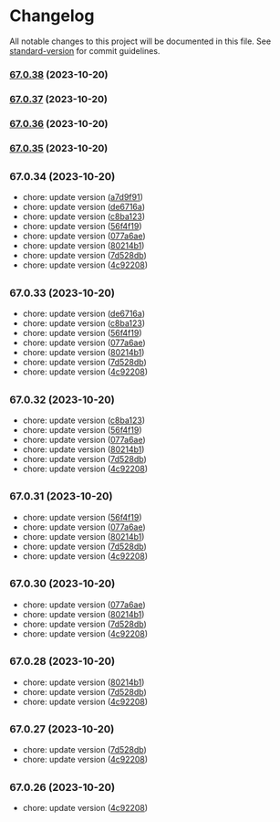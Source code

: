 # Changelog

All notable changes to this project will be documented in this file. See
[standard-version](https://github.com/conventional-changelog/standard-version)
for commit guidelines.

### [67.0.38](https://github.com/alex-lit/lint-kit/compare/v67.0.37...v67.0.38) (2023-10-20)

### [67.0.37](https://github.com/alex-lit/lint-kit/compare/v67.0.36...v67.0.37) (2023-10-20)

### [67.0.36](https://github.com/alex-lit/lint-kit/compare/v67.0.35...v67.0.36) (2023-10-20)

### [67.0.35](https://github.com/alex-lit/lint-kit/compare/v67.0.25...v67.0.35) (2023-10-20)

## <small>67.0.34 (2023-10-20)</small>

- chore: update version
  ([a7d9f91](https://github.com/alex-lit/lint-kit/commit/a7d9f91))
- chore: update version
  ([de6716a](https://github.com/alex-lit/lint-kit/commit/de6716a))
- chore: update version
  ([c8ba123](https://github.com/alex-lit/lint-kit/commit/c8ba123))
- chore: update version
  ([56f4f19](https://github.com/alex-lit/lint-kit/commit/56f4f19))
- chore: update version
  ([077a6ae](https://github.com/alex-lit/lint-kit/commit/077a6ae))
- chore: update version
  ([80214b1](https://github.com/alex-lit/lint-kit/commit/80214b1))
- chore: update version
  ([7d528db](https://github.com/alex-lit/lint-kit/commit/7d528db))
- chore: update version
  ([4c92208](https://github.com/alex-lit/lint-kit/commit/4c92208))

## <small>67.0.33 (2023-10-20)</small>

- chore: update version
  ([de6716a](https://github.com/alex-lit/lint-kit/commit/de6716a))
- chore: update version
  ([c8ba123](https://github.com/alex-lit/lint-kit/commit/c8ba123))
- chore: update version
  ([56f4f19](https://github.com/alex-lit/lint-kit/commit/56f4f19))
- chore: update version
  ([077a6ae](https://github.com/alex-lit/lint-kit/commit/077a6ae))
- chore: update version
  ([80214b1](https://github.com/alex-lit/lint-kit/commit/80214b1))
- chore: update version
  ([7d528db](https://github.com/alex-lit/lint-kit/commit/7d528db))
- chore: update version
  ([4c92208](https://github.com/alex-lit/lint-kit/commit/4c92208))

## <small>67.0.32 (2023-10-20)</small>

- chore: update version
  ([c8ba123](https://github.com/alex-lit/lint-kit/commit/c8ba123))
- chore: update version
  ([56f4f19](https://github.com/alex-lit/lint-kit/commit/56f4f19))
- chore: update version
  ([077a6ae](https://github.com/alex-lit/lint-kit/commit/077a6ae))
- chore: update version
  ([80214b1](https://github.com/alex-lit/lint-kit/commit/80214b1))
- chore: update version
  ([7d528db](https://github.com/alex-lit/lint-kit/commit/7d528db))
- chore: update version
  ([4c92208](https://github.com/alex-lit/lint-kit/commit/4c92208))

## <small>67.0.31 (2023-10-20)</small>

- chore: update version
  ([56f4f19](https://github.com/alex-lit/lint-kit/commit/56f4f19))
- chore: update version
  ([077a6ae](https://github.com/alex-lit/lint-kit/commit/077a6ae))
- chore: update version
  ([80214b1](https://github.com/alex-lit/lint-kit/commit/80214b1))
- chore: update version
  ([7d528db](https://github.com/alex-lit/lint-kit/commit/7d528db))
- chore: update version
  ([4c92208](https://github.com/alex-lit/lint-kit/commit/4c92208))

## <small>67.0.30 (2023-10-20)</small>

- chore: update version
  ([077a6ae](https://github.com/alex-lit/lint-kit/commit/077a6ae))
- chore: update version
  ([80214b1](https://github.com/alex-lit/lint-kit/commit/80214b1))
- chore: update version
  ([7d528db](https://github.com/alex-lit/lint-kit/commit/7d528db))
- chore: update version
  ([4c92208](https://github.com/alex-lit/lint-kit/commit/4c92208))

## <small>67.0.28 (2023-10-20)</small>

- chore: update version
  ([80214b1](https://github.com/alex-lit/lint-kit/commit/80214b1))
- chore: update version
  ([7d528db](https://github.com/alex-lit/lint-kit/commit/7d528db))
- chore: update version
  ([4c92208](https://github.com/alex-lit/lint-kit/commit/4c92208))

## <small>67.0.27 (2023-10-20)</small>

- chore: update version
  ([7d528db](https://github.com/alex-lit/lint-kit/commit/7d528db))
- chore: update version
  ([4c92208](https://github.com/alex-lit/lint-kit/commit/4c92208))

## <small>67.0.26 (2023-10-20)</small>

- chore: update version
  ([4c92208](https://github.com/alex-lit/lint-kit/commit/4c92208))
